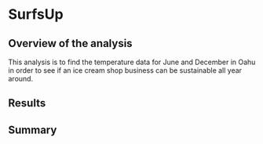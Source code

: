 # SurfsUp
## Overview of the analysis
This analysis is to find the temperature data for June and December in Oahu in order to see if an ice cream shop business can be sustainable all year around.
## Results 

## Summary
